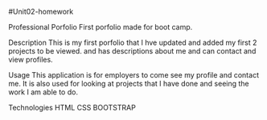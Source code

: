 #Unit02-homework


Professional Porfolio
First porfolio made for boot camp. 

Description
This is my first porfolio that I hve updated and added my first 2 projects to be viewed. and has descriptions about me and can contact and view profiles.

Usage
This application is for employers to come see my profile and contact me. It is also 
used for looking at projects that I have done and seeing the work I am able to do.



Technologies
HTML
CSS
BOOTSTRAP

